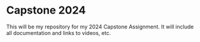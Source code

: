 # Capstone 2024
This will be my repository for my 2024 Capstone Assignment. It will include all documentation and links to videos, etc.
